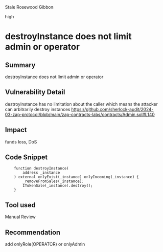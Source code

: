 Stale Rosewood Gibbon

high

# destroyInstance does not limit admin or operator

## Summary
destroyInstance does not limit admin or operator

## Vulnerability Detail
destroyInstance has no limitation about the caller which means the attacker can arbitrarily destroy instances
https://github.com/sherlock-audit/2024-03-zap-protocol/blob/main/zap-contracts-labs/contracts/Admin.sol#L140

## Impact
funds loss, DoS

## Code Snippet
```solidity
    function destroyInstance(
        address _instance
    ) external onlyExist(_instance) onlyIncoming(_instance) {
        _removeFromSales(_instance);
        ITokenSale(_instance).destroy();
    }
```

## Tool used

Manual Review

## Recommendation
add onlyRole(OPERATOR) or onlyAdmin